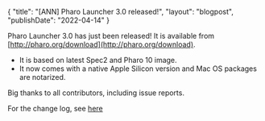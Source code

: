 {
"title": "[ANN] Pharo Launcher 3.0 released!",
"layout": "blogpost",
"publishDate": "2022-04-14"
}

Pharo Launcher 3.0 has just been released! It is available from [http://pharo.org/download](http://pharo.org/download).

- It is based on latest Spec2 and Pharo 10 image.
- It now comes with a native Apple Silicon version and Mac OS packages are notarized.



Big thanks to all contributors, including issue reports. 

For the change log, see [here](https://lists.pharo.org/empathy/thread/4FLNFV2F45VGMPCGIRRRHL3ALDKSVWQG)
